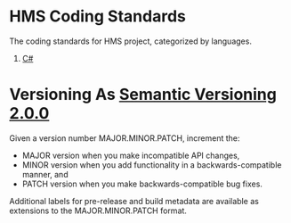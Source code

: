# HMS Coding Standards
The coding standards for HMS project, categorized by languages.

1. [C#](https://github.com/CloudHMS/HMS.CodingStandard/tree/f321db651dee1a3c54bd213160e4b67a43ff69dd/C%23)

# Versioning As [Semantic Versioning 2.0.0](https://semver.org/)

Given a version number MAJOR.MINOR.PATCH, increment the:
- MAJOR version when you make incompatible API changes,
- MINOR version when you add functionality in a backwards-compatible manner, and
- PATCH version when you make backwards-compatible bug fixes.

Additional labels for pre-release and build metadata are available as extensions to the MAJOR.MINOR.PATCH format.